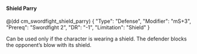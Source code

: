 #### Shield Parry

@(dd cm_swordfight_shield_parry)
{ "Type": "Defense",
	"Modifier": "mS+3",
	"Prereq": "Swordfight 2",
	"DR": "-1",
	"Limitation": "Shield"
}

Can be used only if the character is wearing a shield. The defender blocks
the opponent’s blow with its shield.
